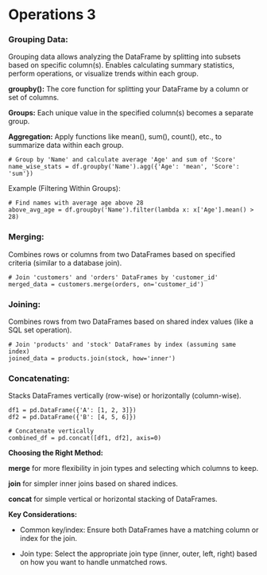# Operations 3

### Grouping Data:
Grouping data allows analyzing the DataFrame by splitting into subsets based on specific column(s). Enables calculating summary statistics, perform operations, or visualize trends within each group.

**groupby():** The core function for splitting your DataFrame by a column or set of columns.

**Groups:** Each unique value in the specified column(s) becomes a separate group.

**Aggregation:** Apply functions like mean(), sum(), count(), etc., to summarize data within each group.

```
# Group by 'Name' and calculate average 'Age' and sum of 'Score'
name_wise_stats = df.groupby('Name').agg({'Age': 'mean', 'Score': 'sum'})
```

Example (Filtering Within Groups):

```
# Find names with average age above 28
above_avg_age = df.groupby('Name').filter(lambda x: x['Age'].mean() > 28)
```

### Merging:
Combines rows or columns from two DataFrames based on specified criteria (similar to a database join).

```
# Join 'customers' and 'orders' DataFrames by 'customer_id'
merged_data = customers.merge(orders, on='customer_id')
```

### Joining:
Combines rows from two DataFrames based on shared index values (like a SQL set operation).

```
# Join 'products' and 'stock' DataFrames by index (assuming same index)
joined_data = products.join(stock, how='inner')
```

### Concatenating:
Stacks DataFrames vertically (row-wise) or horizontally (column-wise).
```
df1 = pd.DataFrame({'A': [1, 2, 3]})
df2 = pd.DataFrame({'B': [4, 5, 6]})

# Concatenate vertically
combined_df = pd.concat([df1, df2], axis=0)
```

**Choosing the Right Method:**

**merge** for more flexibility in join types and selecting which columns to keep.

**join** for simpler inner joins based on shared indices.

**concat** for simple vertical or horizontal stacking of DataFrames.

**Key Considerations:**

- Common key/index: Ensure both DataFrames have a matching column or index for the join.

- Join type: Select the appropriate join type (inner, outer, left, right) based on how you want to handle unmatched rows.
